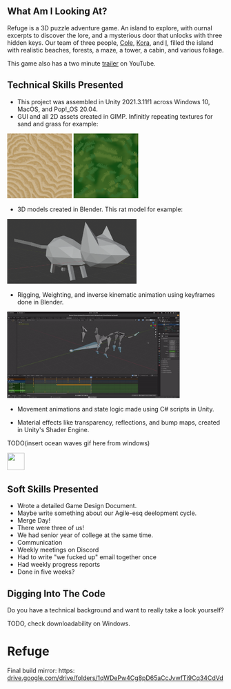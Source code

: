 ## What Am I Looking At?
Refuge is a 3D puzzle adventure game. An island to explore, with ournal excerpts to discover the lore, and a mysterious door that unlocks with three hidden keys. Our team of three people, [Cole](https://github.com/colelewis), [Kora](https://github.com/KoraLoud), and [I](https://github.com/ZeHolyQofPower), filled the island with realistic beaches, forests, a maze, a tower, a cabin, and various foliage.

This game also has a two minute [trailer](https://www.youtube.com/watch?v=6IcB0dZ5vS0&t=10s) on YouTube.

## Technical Skills Presented

* This project was assembled in Unity 2021.3.11f1 across Windows 10, MacOS, and Pop!_OS 20.04.
* GUI and all 2D assets created in GIMP. Infinitly repeating textures for sand and grass for example:

<img src="https://github.com/ZeHolyQofPower/Refuge/blob/main/Assets/Visual/Pictures/sand.png" width="150" height="150"/>    <img src="https://github.com/ZeHolyQofPower/Refuge/blob/main/Assets/Visual/Pictures/grass.png" width="150" height="150"/>
* 3D models created in Blender. This rat model for example:

<img src="https://github.com/ZeHolyQofPower/Refuge/blob/main/rat_jr_model.png" width="300" height="150"/>

* Rigging, Weighting, and inverse kinematic animation using keyframes done in Blender.

<img src="https://github.com/ZeHolyQofPower/Refuge/blob/main/rat_jr.gif" width="400" height="200"/>

* Movement animations and state logic made using C# scripts in Unity.

* Material effects like transparency, reflections, and bump maps, created in Unity's Shader Engine.

TODO(insert ocean waves gif here from windows)

<img src="https://tenor.com/view/test-gif-19742784.gif" width="40" height="40"/>

## Soft Skills Presented
* Wrote a detailed Game Design Document.
* Maybe write something about our Agile-esq deelopment cycle.
* Merge Day!
* There were three of us!
* We had senior year of college at the same time.
* Communication
* Weekly meetings on Discord
* Had to write "we fucked up" email together once
* Had weekly progress reports
* Done in five weeks?

## Digging Into The Code
Do you have a technical background and want to really take a look yourself?

TODO, check downloadability on Windows.


# Refuge
Final build mirror: https: [drive.google.com/drive/folders/1qWDePw4Cg8pD65aCcJvwfTi9Cq34CdVd](https://drive.google.com/drive/folders/1qWDePw4Cg8pD65aCcJvwfTi9Cq34CdVd)
